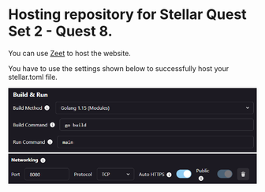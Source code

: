 # Hosting repository for Stellar Quest Set 2 - Quest 8.

You can use [Zeet](https://zeet.co/) to host the website.

You have to use the settings shown below to successfully host your stellar.toml file.

![](Resources/general.png?raw=true "General Settings")
![](Resources/networking.png?raw=true "Networking Settings")
